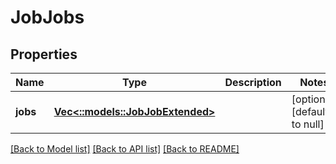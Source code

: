 # JobJobs

## Properties
Name | Type | Description | Notes
------------ | ------------- | ------------- | -------------
**jobs** | [**Vec<::models::JobJobExtended>**](JobJobExtended.md) |  | [optional] [default to null]

[[Back to Model list]](../README.md#documentation-for-models) [[Back to API list]](../README.md#documentation-for-api-endpoints) [[Back to README]](../README.md)


